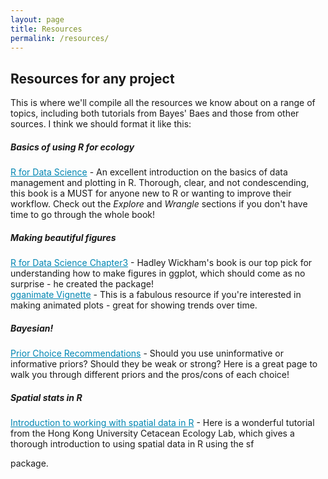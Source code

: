 ```yaml
---
layout: page
title: Resources
permalink: /resources/
---
```


## Resources for any project

This is where we'll compile all the resources we know about on a range of topics, including both tutorials from Bayes' Baes and those from other sources. I think we should format it like this:

##### Basics of using R for ecology

<a href="https://r4ds.had.co.nz/" target="_blank" style="color:#0086b3;">R for Data Science</a> - An excellent introduction on the basics of data management and plotting in R. Thorough, clear, and not condescending, this book is a MUST for anyone new to R or wanting to improve their workflow. Check out the *Explore* and *Wrangle* sections if you don't have time to go through the whole book!

##### Making beautiful figures

<a href="https://r4ds.had.co.nz/data-visualisation.html" target="_blank" style="color:#0086b3;">R for Data Science Chapter3</a> - Hadley Wickham's book is our top pick for understanding how to make figures in ggplot, which should come as no surprise - he created the package! <br>
<a href="https://gganimate.com/articles/gganimate.html" target="_blank" style="color:#0086b3;">gganimate Vignette</a> - This is a fabulous resource if you're interested in making animated plots - great for showing trends over time.

##### Bayesian!
<a href="https://github.com/stan-dev/stan/wiki/Prior-Choice-Recommendations" target="_blank" style="color:#0086b3;">Prior Choice Recommendations</a> - Should you use uninformative or informative priors? Should they be weak or strong? Here is a great page to walk you through different priors and the pros/cons of each choice! 


##### Spatial stats in R
<a href="https://www.danaseidel.com/MovEco-R-Workshop/Materials/Day2/Spatial_Data_in_R/" target="_blank" style="color:#0086b3;">Introduction to working with spatial data in R</a> - Here is a wonderful tutorial from the Hong Kong University Cetacean Ecology Lab, which gives a thorough introduction to using spatial data in R using the <a class="packages">sf</p> package. 
